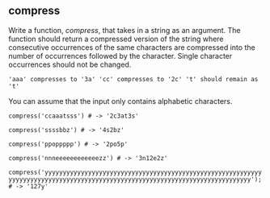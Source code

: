 ## compress

Write a function, _compress_, that takes in a string as an argument. The function should return a compressed version of the string where consecutive occurrences of the same characters are compressed into the number of occurrences followed by the character. Single character occurrences should not be changed.

`'aaa' compresses to '3a' 'cc' compresses to '2c' 't' should remain as 't'`

You can assume that the input only contains alphabetic characters.

`compress('ccaaatsss') # -> '2c3at3s'`

`compress('ssssbbz') # -> '4s2bz'`

`compress('ppoppppp') # -> '2po5p'`

`compress('nnneeeeeeeeeeeezz') # -> '3n12e2z'`

`compress('yyyyyyyyyyyyyyyyyyyyyyyyyyyyyyyyyyyyyyyyyyyyyyyyyyyyyyyyyyyyyyyyyyyyyyyyyyyyyyyyyyyyyyyyyyyyyyyyyyyyyyyyyyyyyyyyyyyyyyyyyyyyyyy');  # -> '127y'`
